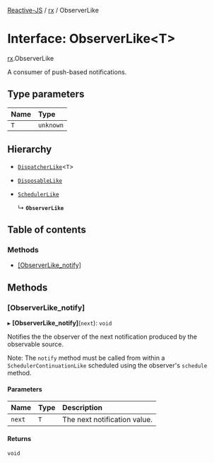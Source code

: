 [Reactive-JS](../README.md) / [rx](../modules/rx.md) / ObserverLike

# Interface: ObserverLike<T\>

[rx](../modules/rx.md).ObserverLike

A consumer of push-based notifications.

## Type parameters

| Name | Type |
| :------ | :------ |
| `T` | `unknown` |

## Hierarchy

- [`DispatcherLike`](rx.DispatcherLike.md)<`T`\>

- [`DisposableLike`](util.DisposableLike.md)

- [`SchedulerLike`](scheduling.SchedulerLike.md)

  ↳ **`ObserverLike`**

## Table of contents

### Methods

- [[ObserverLike\_notify]](rx.ObserverLike.md#[observerlike_notify])

## Methods

### [ObserverLike\_notify]

▸ **[ObserverLike_notify]**(`next`): `void`

Notifies the the observer of the next notification produced by the observable source.

Note: The `notify` method must be called from within a `SchedulerContinuationLike`
scheduled using the observer's `schedule` method.

#### Parameters

| Name | Type | Description |
| :------ | :------ | :------ |
| `next` | `T` | The next notification value. |

#### Returns

`void`
